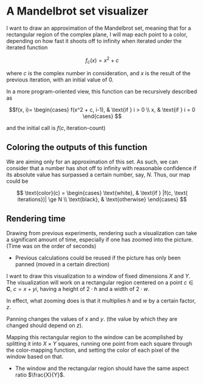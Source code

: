 # A Mandelbrot set visualizer

I want to draw an approximation of the Mandelbrot set, meaning that for a rectangular region of the 
complex plane, I will map each point to a color, depending on how fast it shoots off to infinity
when iterated under the iterated function

$$f_c(x) = x^2 + c$$

where $c$ is the complex number in consideration, and $x$ is the result of the previous iteration,
with an initial value of $0$.

In a more program-oriented view, this function can be recursively described as

$$f(x, i)=
\begin{cases}
    f(x^2 + c, i-1), & \text{if } i > 0 \\
    x, & \text{if } i = 0
\end{cases}
$$

and the initial call is 
$f(c, \text{iteration-count})$


## Coloring the outputs of this function
We are aiming only for an approximation of this set. As such, we can consider that a number
has shot off to infinity with reasonable confidence if its absolute value has surpassed a certain number, say, $N$. Thus, our map could be 

$$
\text{color}(c) = 
\begin{cases}
    \text{white}, & \text{if } |f(c, \text{ iterations})| \ge N \\
    \text{black}, & \text{otherwise}
\end{cases}
$$

## Rendering time
Drawing from previous experiments, rendering such a visualization can take a significant amount of time,
especially if one has zoomed into the picture. (Time was on the order of seconds)

* Previous calculations could be reused if the picture has only been panned (moved in a certain direction)

I want to draw this visualization to a window of fixed dimensions $X \text{ and } Y$.
The visualization will work on a rectangular region centered on a point $c \in \mathbf{C}$,
$c = x + yi$, having a height of $2 \cdot h$ and a width of $2 \cdot w$.

In effect, what zooming does is that it multiplies $h$ and $w$ by a certain factor, $z$.

Panning changes the values of $x$ and $y$. (the value by which they are changed should depend on $z$).

Mapping this rectangular region to the window can be acomplished by splitting it into $X \times Y$
squares, running one point from each square through the color-mapping function, and setting the color
of each pixel of the window based on that.

* The window and the rectangular region should have the same aspect ratio $\frac{X}{Y}$.
